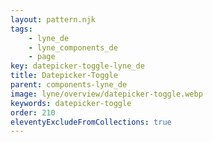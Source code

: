 ```yaml
---
layout: pattern.njk
tags: 
    - lyne_de
    - lyne_components_de
    - page
key: datepicker-toggle-lyne_de
title: Datepicker-Toggle
parent: components-lyne_de
image: lyne/overview/datepicker-toggle.webp
keywords: datepicker-toggle
order: 210
eleventyExcludeFromCollections: true
---
```

